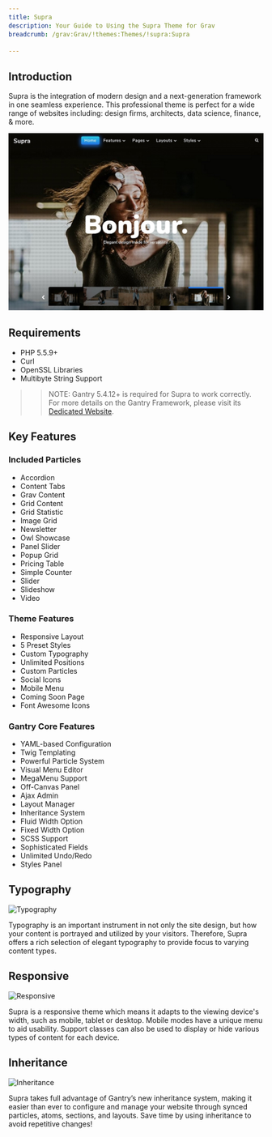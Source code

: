```yaml
---
title: Supra
description: Your Guide to Using the Supra Theme for Grav
breadcrumb: /grav:Grav/!themes:Themes/!supra:Supra

---
```


Introduction
-----

Supra is the integration of modern design and a next-generation framework in one seamless experience. This professional theme is perfect for a wide range of websites including: design firms, architects, data science, finance, & more.

![](assets/supra.jpeg)

Requirements
-----

* PHP 5.5.9+
* Curl
* OpenSSL Libraries
* Multibyte String Support

>> NOTE: Gantry 5.4.12+ is required for Supra to work correctly. For more details on the Gantry Framework, please visit its [Dedicated Website](http://gantry.org).

Key Features
-----

### Included Particles

* Accordion
* Content Tabs
* Grav Content
* Grid Content
* Grid Statistic
* Image Grid
* Newsletter
* Owl Showcase
* Panel Slider
* Popup Grid
* Pricing Table
* Simple Counter
* Slider
* Slideshow
* Video 

### Theme Features

* Responsive Layout
* 5 Preset Styles
* Custom Typography
* Unlimited Positions
* Custom Particles
* Social Icons
* Mobile Menu
* Coming Soon Page
* Font Awesome Icons 

### Gantry Core Features

* YAML-based Configuration
* Twig Templating
* Powerful Particle System
* Visual Menu Editor
* MegaMenu Support
* Off-Canvas Panel
* Ajax Admin
* Layout Manager
* Inheritance System
* Fluid Width Option
* Fixed Width Option
* SCSS Support
* Sophisticated Fields
* Unlimited Undo/Redo
* Styles Panel

## Typography

![Typography](ft-2.jpg)

Typography is an important instrument in not only the site design, but how your content is portrayed and utilized by your visitors. Therefore, Supra offers a rich selection of elegant typography to provide focus to varying content types.

## Responsive

![Responsive](ft-3.jpg)

Supra is a responsive theme which means it adapts to the viewing device's width, such as mobile, tablet or desktop. Mobile modes have a unique menu to aid usability. Support classes can also be used to display or hide various types of content for each device.

## Inheritance

![Inheritance](ft-4.jpg)

Supra takes full advantage of Gantry’s new inheritance system, making it easier than ever to configure and manage your website through synced particles, atoms, sections, and layouts. Save time by using inheritance to avoid repetitive changes!
